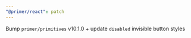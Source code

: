 ```yaml
---
"@primer/react": patch
---
```


Bump `primer/primitives` v10.1.0 + update `disabled` invisible button styles

